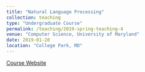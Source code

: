 ```yaml
---
title: "Natural Language Processing"
collection: teaching
type: "Undergraduate Course"
permalink: /teaching/2019-spring-teaching-4
venue: "Computer Science, University of Maryland"
date: 2019-01-28
location: "College Park, MD"
---
```


[Course Website](http://users.umiacs.umd.edu/~jbg/teaching/CMSC_470/)
